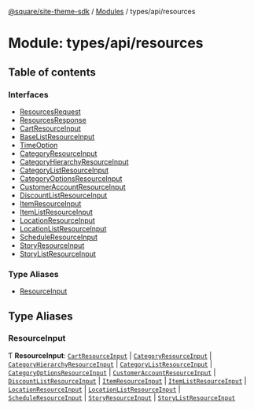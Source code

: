 [@square/site-theme-sdk](../GettingStarted.md) / [Modules](../modules.md) / types/api/resources

# Module: types/api/resources

## Table of contents

### Interfaces

- [ResourcesRequest](../interfaces/types_api_resources.ResourcesRequest.md)
- [ResourcesResponse](../interfaces/types_api_resources.ResourcesResponse.md)
- [CartResourceInput](../interfaces/types_api_resources.CartResourceInput.md)
- [BaseListResourceInput](../interfaces/types_api_resources.BaseListResourceInput.md)
- [TimeOption](../interfaces/types_api_resources.TimeOption.md)
- [CategoryResourceInput](../interfaces/types_api_resources.CategoryResourceInput.md)
- [CategoryHierarchyResourceInput](../interfaces/types_api_resources.CategoryHierarchyResourceInput.md)
- [CategoryListResourceInput](../interfaces/types_api_resources.CategoryListResourceInput.md)
- [CategoryOptionsResourceInput](../interfaces/types_api_resources.CategoryOptionsResourceInput.md)
- [CustomerAccountResourceInput](../interfaces/types_api_resources.CustomerAccountResourceInput.md)
- [DiscountListResourceInput](../interfaces/types_api_resources.DiscountListResourceInput.md)
- [ItemResourceInput](../interfaces/types_api_resources.ItemResourceInput.md)
- [ItemListResourceInput](../interfaces/types_api_resources.ItemListResourceInput.md)
- [LocationResourceInput](../interfaces/types_api_resources.LocationResourceInput.md)
- [LocationListResourceInput](../interfaces/types_api_resources.LocationListResourceInput.md)
- [ScheduleResourceInput](../interfaces/types_api_resources.ScheduleResourceInput.md)
- [StoryResourceInput](../interfaces/types_api_resources.StoryResourceInput.md)
- [StoryListResourceInput](../interfaces/types_api_resources.StoryListResourceInput.md)

### Type Aliases

- [ResourceInput](types_api_resources.md#resourceinput)

## Type Aliases

### ResourceInput

Ƭ **ResourceInput**: [`CartResourceInput`](../interfaces/types_api_resources.CartResourceInput.md) \| [`CategoryResourceInput`](../interfaces/types_api_resources.CategoryResourceInput.md) \| [`CategoryHierarchyResourceInput`](../interfaces/types_api_resources.CategoryHierarchyResourceInput.md) \| [`CategoryListResourceInput`](../interfaces/types_api_resources.CategoryListResourceInput.md) \| [`CategoryOptionsResourceInput`](../interfaces/types_api_resources.CategoryOptionsResourceInput.md) \| [`CustomerAccountResourceInput`](../interfaces/types_api_resources.CustomerAccountResourceInput.md) \| [`DiscountListResourceInput`](../interfaces/types_api_resources.DiscountListResourceInput.md) \| [`ItemResourceInput`](../interfaces/types_api_resources.ItemResourceInput.md) \| [`ItemListResourceInput`](../interfaces/types_api_resources.ItemListResourceInput.md) \| [`LocationResourceInput`](../interfaces/types_api_resources.LocationResourceInput.md) \| [`LocationListResourceInput`](../interfaces/types_api_resources.LocationListResourceInput.md) \| [`ScheduleResourceInput`](../interfaces/types_api_resources.ScheduleResourceInput.md) \| [`StoryResourceInput`](../interfaces/types_api_resources.StoryResourceInput.md) \| [`StoryListResourceInput`](../interfaces/types_api_resources.StoryListResourceInput.md)
